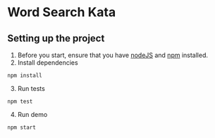 # Word Search Kata

## Setting up the project
1. Before you start, ensure that you have [nodeJS](https://nodejs.org) and [npm](https://www.npmjs.com/get-npm) installed.
2. Install dependencies
```
npm install
```
3. Run tests
```
npm test
```
4. Run demo
```
npm start
```


